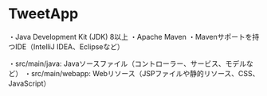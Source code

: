 # TweetApp

・Java Development Kit (JDK) 8以上
・Apache Maven
・Mavenサポートを持つIDE（IntelliJ IDEA、Eclipseなど）

・src/main/java: Javaソースファイル（コントローラー、サービス、モデルなど）
・src/main/webapp: Webリソース（JSPファイルや静的リソース、CSS、JavaScript）

